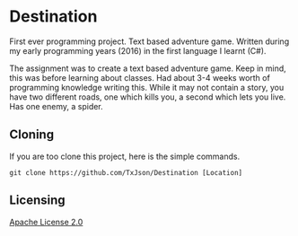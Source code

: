# Destination
First ever programming project. Text based adventure game. Written during
my early programming years (2016) in the first language I learnt (C#).

The assignment was to create a text based adventure game. Keep in mind, this was before learning about classes.
Had about 3-4 weeks worth of programming knowledge writing this.
While it may not contain a story, you have two different roads, one which kills you, a second which lets you live.
Has one enemy, a spider.

## Cloning
If you are too clone this project, here is the simple commands.
```
git clone https://github.com/TxJson/Destination [Location]
```

## Licensing
[Apache License 2.0](https://github.com/TxJson/Destination/blob/master/LICENSE)
